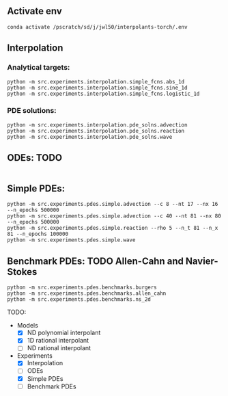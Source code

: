 ## Activate env
```
conda activate /pscratch/sd/j/jwl50/interpolants-torch/.env
```

## Interpolation
### Analytical targets:
```
python -m src.experiments.interpolation.simple_fcns.abs_1d
python -m src.experiments.interpolation.simple_fcns.sine_1d
python -m src.experiments.interpolation.simple_fcns.logistic_1d
```
### PDE solutions:
```
python -m src.experiments.interpolation.pde_solns.advection
python -m src.experiments.interpolation.pde_solns.reaction
python -m src.experiments.interpolation.pde_solns.wave
```

## ODEs: TODO
```
```

## Simple PDEs:
```
python -m src.experiments.pdes.simple.advection --c 8 --nt 17 --nx 16 --n_epochs 500000
python -m src.experiments.pdes.simple.advection --c 40 --nt 81 --nx 80 --n_epochs 500000
python -m src.experiments.pdes.simple.reaction --rho 5 --n_t 81 --n_x 81 --n_epochs 100000
python -m src.experiments.pdes.simple.wave
```

## Benchmark PDEs: TODO Allen-Cahn and Navier-Stokes
```
python -m src.experiments.pdes.benchmarks.burgers
python -m src.experiments.pdes.benchmarks.allen_cahn
python -m src.experiments.pdes.benchmarks.ns_2d
```

TODO:
- Models
  - [x] ND polynomial interpolant
  - [x] 1D rational interpolant
  - [ ] ND rational interpolant
- Experiments
  - [x] Interpolation
  - [ ] ODEs
  - [x] Simple PDEs
  - [ ] Benchmark PDEs

